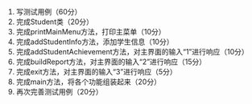 1. 写测试用例（60分）
2. 完成Student类（20分）
3. 完成printMainMenu方法，打印主菜单（10分）
4. 完成addStudentInfo方法，添加学生信息（10分）
5. 完成addStudentAchievement方法，对主界面的输入“1”进行响应（10分）
6. 完成buildReport方法，对主界面的输入“2”进行响应（15分）
7. 完成exit方法，对主界面的输入“3”进行响应（5分）
8.  完成main方法，将各个功能组装起来（20分）
9.  再次完善测试用例（20分）

